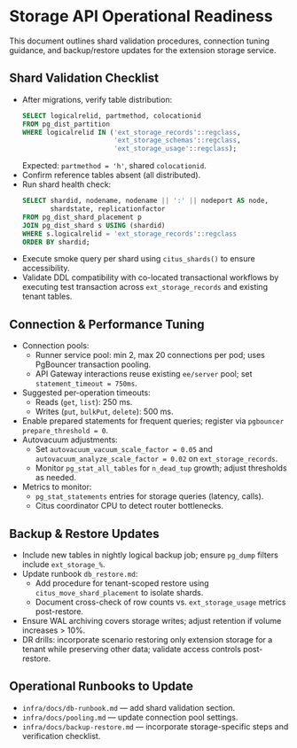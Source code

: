 # Storage API Operational Readiness

This document outlines shard validation procedures, connection tuning guidance, and backup/restore updates for the extension storage service.

## Shard Validation Checklist

- After migrations, verify table distribution:
  ```sql
  SELECT logicalrelid, partmethod, colocationid
  FROM pg_dist_partition
  WHERE logicalrelid IN ('ext_storage_records'::regclass,
                         'ext_storage_schemas'::regclass,
                         'ext_storage_usage'::regclass);
  ```
  Expected: `partmethod = 'h'`, shared `colocationid`.
- Confirm reference tables absent (all distributed).
- Run shard health check:
  ```sql
  SELECT shardid, nodename, nodename || ':' || nodeport AS node,
         shardstate, replicationfactor
  FROM pg_dist_shard_placement p
  JOIN pg_dist_shard s USING (shardid)
  WHERE s.logicalrelid = 'ext_storage_records'::regclass
  ORDER BY shardid;
  ```
- Execute smoke query per shard using `citus_shards()` to ensure accessibility.
- Validate DDL compatibility with co-located transactional workflows by executing test transaction across `ext_storage_records` and existing tenant tables.

## Connection & Performance Tuning

- Connection pools:
  - Runner service pool: min 2, max 20 connections per pod; uses PgBouncer transaction pooling.
  - API Gateway interactions reuse existing `ee/server` pool; set `statement_timeout = 750ms`.
- Suggested per-operation timeouts:
  - Reads (`get`, `list`): 250 ms.
  - Writes (`put`, `bulkPut`, `delete`): 500 ms.
- Enable prepared statements for frequent queries; register via `pgbouncer` `prepare_threshold = 0`.
- Autovacuum adjustments:
  - Set `autovacuum_vacuum_scale_factor = 0.05` and `autovacuum_analyze_scale_factor = 0.02` on `ext_storage_records`.
  - Monitor `pg_stat_all_tables` for `n_dead_tup` growth; adjust thresholds as needed.
- Metrics to monitor:
  - `pg_stat_statements` entries for storage queries (latency, calls).
  - Citus coordinator CPU to detect router bottlenecks.

## Backup & Restore Updates

- Include new tables in nightly logical backup job; ensure `pg_dump` filters include `ext_storage_%`.
- Update runbook `db_restore.md`:
  - Add procedure for tenant-scoped restore using `citus_move_shard_placement` to isolate shards.
  - Document cross-check of row counts vs. `ext_storage_usage` metrics post-restore.
- Ensure WAL archiving covers storage writes; adjust retention if volume increases > 10%.
- DR drills: incorporate scenario restoring only extension storage for a tenant while preserving other data; validate access controls post-restore.

## Operational Runbooks to Update

- `infra/docs/db-runbook.md` — add shard validation section.
- `infra/docs/pooling.md` — update connection pool settings.
- `infra/docs/backup-restore.md` — incorporate storage-specific steps and verification checklist.
